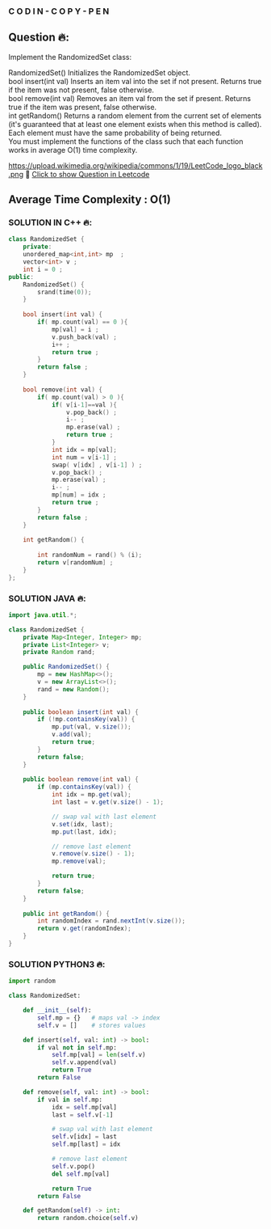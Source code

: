 ### C O D I N - C O P Y - P E N

## Question 🔥:
Implement the RandomizedSet class:<br>

RandomizedSet() Initializes the RandomizedSet object.<br>
bool insert(int val) Inserts an item val into the set if not present. Returns true if the item was not present, false otherwise.<br>
bool remove(int val) Removes an item val from the set if present. Returns true if the item was present, false otherwise.<br>
int getRandom() Returns a random element from the current set of elements (it's guaranteed that at least one element exists when this method is called).<br>
Each element must have the same probability of being returned.<br>
You must implement the functions of the class such that each function works in average O(1) time complexity.<br>

https://upload.wikimedia.org/wikipedia/commons/1/19/LeetCode_logo_black.png
🔗 [Click to show Question in Leetcode](https://leetcode.com/problems/insert-delete-getrandom-o1/description/)

## Average Time Complexity : O(1) 

### SOLUTION IN C++ 🔥:
```cpp
class RandomizedSet {
    private:
    unordered_map<int,int> mp  ; 
    vector<int> v ; 
    int i = 0 ; 
public:
    RandomizedSet() {
        srand(time(0));
    }
    
    bool insert(int val) {
        if( mp.count(val) == 0 ){
            mp[val] = i ; 
            v.push_back(val) ;
            i++ ;
            return true ; 
        }
        return false ; 
    }
    
    bool remove(int val) {
        if( mp.count(val) > 0 ){
            if( v[i-1]==val ){
                v.pop_back() ;
                i-- ;
                mp.erase(val) ;
                return true ; 
            }
            int idx = mp[val];
            int num = v[i-1] ;
            swap( v[idx] , v[i-1] ) ;
            v.pop_back() ;
            mp.erase(val) ;
            i-- ; 
            mp[num] = idx ; 
            return true ; 
        }
        return false ; 
    }
    
    int getRandom() {
        
        int randomNum = rand() % (i);
        return v[randomNum] ;
    }
};
```

### SOLUTION JAVA 🔥:
```java
import java.util.*;

class RandomizedSet {
    private Map<Integer, Integer> mp;
    private List<Integer> v;
    private Random rand;

    public RandomizedSet() {
        mp = new HashMap<>();
        v = new ArrayList<>();
        rand = new Random();
    }
    
    public boolean insert(int val) {
        if (!mp.containsKey(val)) {
            mp.put(val, v.size());
            v.add(val);
            return true;
        }
        return false;
    }
    
    public boolean remove(int val) {
        if (mp.containsKey(val)) {
            int idx = mp.get(val);
            int last = v.get(v.size() - 1);

            // swap val with last element
            v.set(idx, last);
            mp.put(last, idx);

            // remove last element
            v.remove(v.size() - 1);
            mp.remove(val);

            return true;
        }
        return false;
    }
    
    public int getRandom() {
        int randomIndex = rand.nextInt(v.size());
        return v.get(randomIndex);
    }
}
```


### SOLUTION PYTHON3 🔥:
```python
import random

class RandomizedSet:

    def __init__(self):
        self.mp = {}   # maps val -> index
        self.v = []    # stores values

    def insert(self, val: int) -> bool:
        if val not in self.mp:
            self.mp[val] = len(self.v)
            self.v.append(val)
            return True
        return False

    def remove(self, val: int) -> bool:
        if val in self.mp:
            idx = self.mp[val]
            last = self.v[-1]

            # swap val with last element
            self.v[idx] = last
            self.mp[last] = idx

            # remove last element
            self.v.pop()
            del self.mp[val]

            return True
        return False

    def getRandom(self) -> int:
        return random.choice(self.v)
```
